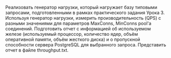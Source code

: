 Реализовать генератор нагрузки, который нагружает базу типовыми запросами, подготовленными в рамках практического задания Урока 3.
Используя генератор нагрузки, измерить производительность (QPS) с разными значениями для параметров MaxConns, MinConns pool'а соединений.
Подготовить отчет с информацией об используемом железе (используемый процессор, количество ядер, объём оперативной памяти, объём жесткого диска) и о пропускной способности сервера PostgreSQL для выбранного запроса. Представить отчет в файле throughput.txt.

